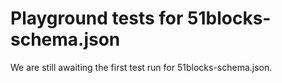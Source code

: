 # Playground tests for 51blocks-schema.json
We are still awaiting the first test run for 51blocks-schema.json.
